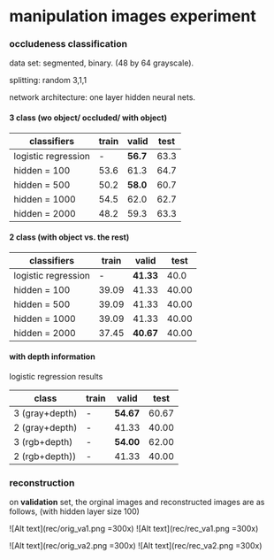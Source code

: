 # manipulation images experiment

### occludeness classification

data set: segmented, binary. (48 by 64 grayscale).

splitting: random 3,1,1

network architecture: one layer hidden neural nets.

#### 3 class (wo object/ occluded/ with object)

| classifiers | train | valid | test|
| ------------ | ------------- | ------------ |------------ |
| logistic regression | -   | **56.7** |63.3|
| hidden = 100 | 53.6  | 61.3 | 64.7|
| hidden = 500 | 50.2  | **58.0** | 60.7|
| hidden = 1000 | 54.5  | 62.0 |62.7|
| hidden = 2000 | 48.2 | 59.3 |63.3|

#### 2 class (with object vs. the rest)

| classifiers | train | valid | test|
| ------------ | ------------- | ------------ |------------ |
| logistic regression | -   | **41.33** |40.0|
| hidden = 100 | 39.09  | 41.33 | 40.00|
| hidden = 500 | 39.09  | 41.33 | 40.00|
| hidden = 1000 | 39.09  | 41.33 |40.00|
| hidden = 2000 | 37.45 | **40.67** |40.00|

#### with depth information
logistic regression results


| class | train | valid | test|
| ------------ | ------------- | ------------ |------------ |
| 3 (gray+depth)| -   | **54.67** |60.67|
| 2 (gray+depth)| -  | 41.33 | 40.00|
| 3 (rgb+depth) | -  | **54.00** | 62.00|
| 2 (rgb+depth)) | -  | 41.33 |40.00|



### reconstruction 

on **validation** set, the orginal images and reconstructed images are as follows,
(with hidden layer size 100)

![Alt text](rec/orig_va1.png =300x)
![Alt text](rec/rec_va1.png =300x)

![Alt text](rec/orig_va2.png =300x)
![Alt text](rec/rec_va2.png =300x)


